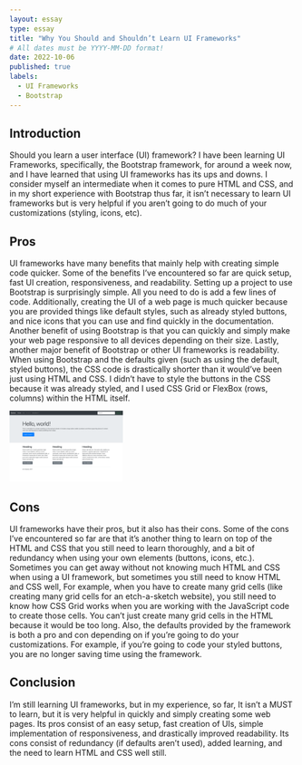 ```yaml
---
layout: essay
type: essay
title: "Why You Should and Shouldn’t Learn UI Frameworks"
# All dates must be YYYY-MM-DD format!
date: 2022-10-06
published: true
labels:
  - UI Frameworks
  - Bootstrap
---
```


## Introduction
Should you learn a user interface (UI) framework? I have been learning UI Frameworks, specifically, the Bootstrap framework, for around a week now, and I have learned that using UI frameworks has its ups and downs. I consider myself an intermediate when it comes to pure HTML and CSS, and in my short experience with Bootstrap thus far, it isn’t necessary to learn UI frameworks but is very helpful if you aren’t going to do much of your customizations (styling, icons, etc).

## Pros
UI frameworks have many benefits that mainly help with creating simple code quicker. Some of the benefits I’ve encountered so far are quick setup, fast UI creation, responsiveness, and readability. Setting up a project to use Bootstrap is surprisingly simple. All you need to do is add a few lines of code. Additionally, creating the UI of a web page is much quicker because you are provided things like default styles, such as already styled buttons, and nice icons that you can use and find quickly in the documentation. Another benefit of using Bootstrap is that you can quickly and simply make your web page responsive to all devices depending on their size. Lastly, another major benefit of Bootstrap or other UI frameworks is readability. When using Bootstrap and the defaults given (such as using the default, styled buttons), the CSS code is drastically shorter than it would’ve been just using HTML and CSS. I didn’t have to style the buttons in the CSS because it was already styled, and I used CSS Grid or FlexBox (rows, columns) within the HTML itself.

<img width="200px" 
     class="rounded float-start pe-4" 
     src="../img/ui-frameworks/jumbotron.png" >

## Cons
          
UI frameworks have their pros, but it also has their cons. Some of the cons I’ve encountered so far are that it’s another thing to learn on top of the HTML and CSS that you still need to learn thoroughly, and a bit of redundancy when using your own elements (buttons, icons, etc.). Sometimes you can get away without not knowing much HTML and CSS when using a UI framework, but sometimes you still need to know HTML and CSS well, For example, when you have to create many grid cells (like creating many grid cells for an etch-a-sketch website), you still need to know how CSS Grid works when you are working with the JavaScript code to create those cells. You can’t just create many grid cells in the HTML because it would be too long. Also, the defaults provided by the framework is both a pro and con depending on if you’re going to do your customizations. For example, if you’re going to code your styled buttons, you are no longer saving time using the framework.

## Conclusion
          
I’m still learning UI frameworks, but in my experience, so far, It isn’t a MUST to learn, but it is very helpful in quickly and simply creating some web pages. Its pros consist of an easy setup, fast creation of UIs, simple implementation of responsiveness, and drastically improved readability. Its cons consist of redundancy (if defaults aren’t used), added learning, and the need to learn HTML and CSS well still.
